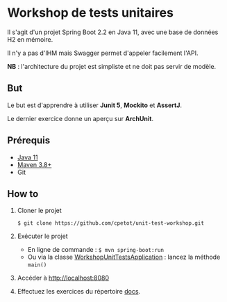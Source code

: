 # Workshop de tests unitaires

Il s'agit d'un projet Spring Boot 2.2 en Java 11, avec une base de données H2 en mémoire.

Il n'y a pas d'IHM mais Swagger permet d'appeler facilement l'API.

**NB** : l'architecture du projet est simpliste et ne doit pas servir de modèle.

## But
Le but est d'apprendre à utiliser **Junit 5**, **Mockito** et **AssertJ**.

Le dernier exercice donne un aperçu sur **ArchUnit**.

## Prérequis

* [Java 11](https://adoptopenjdk.net/)
* [Maven 3.8+](http://maven.apache.org/)
* Git

## How to

1. Cloner le projet

    ```
    $ git clone https://github.com/cpetot/unit-test-workshop.git
    ```

2. Exécuter le projet
    - En ligne de commande :
    ``
    $ mvn spring-boot:run
    ``
    - Ou via  la classe [WorkshopUnitTestsApplication](src/main/java/com/cpetot/workshop/tu/WorkshopUnitTestsApplication) : lancez la méthode `main()`

3. Accéder à [http://localhost:8080](http://localhost:8080)

4. Effectuez les exercices du répertoire [docs](docs/exercice-1.md).
